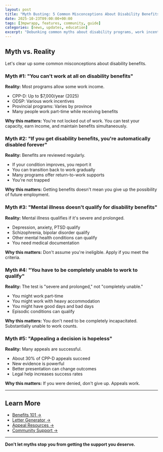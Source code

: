 ```yaml
---
layout: post
title: "Myth Busting: 5 Common Misconceptions About Disability Benefits"
date: 2025-10-23T09:00:00+00:00
tags: [3mpwrapp, features, community, guide]
categories: [news, updates, education]
excerpt: "Debunking common myths about disability programs, work incentives, and your rights."
---
```


## Myth vs. Reality

Let's clear up some common misconceptions about disability benefits.

### Myth #1: "You can't work at all on disability benefits"

**Reality:** Most programs allow some work income.
- CPP-D: Up to $7,000/year (2025)
- ODSP: Various work incentives
- Provincial programs: Varies by province
- Many people work part-time while receiving benefits

**Why this matters:** You're not locked out of work. You can test your capacity, earn income, and maintain benefits simultaneously.

### Myth #2: "If you get disability benefits, you're automatically disabled forever"

**Reality:** Benefits are reviewed regularly.
- If your condition improves, you report it
- You can transition back to work gradually
- Many programs offer return-to-work supports
- You're not trapped

**Why this matters:** Getting benefits doesn't mean you give up the possibility of future employment.

### Myth #3: "Mental illness doesn't qualify for disability benefits"

**Reality:** Mental illness qualifies if it's severe and prolonged.
- Depression, anxiety, PTSD qualify
- Schizophrenia, bipolar disorder qualify
- Other mental health conditions can qualify
- You need medical documentation

**Why this matters:** Don't assume you're ineligible. Apply if you meet the criteria.

### Myth #4: "You have to be completely unable to work to qualify"

**Reality:** The test is "severe and prolonged," not "completely unable."
- You might work part-time
- You might work with heavy accommodation
- You might have good days and bad days
- Episodic conditions can qualify

**Why this matters:** You don't need to be completely incapacitated. Substantially unable to work counts.

### Myth #5: "Appealing a decision is hopeless"

**Reality:** Many appeals are successful.
- About 30% of CPP-D appeals succeed
- New evidence is powerful
- Better presentation can change outcomes
- Legal help increases success rates

**Why this matters:** If you were denied, don't give up. Appeals work.

---

## Learn More

- [Benefits 101 →](/user-guide#benefits)
- [Letter Generator →](/resources#letters)
- [Appeal Resources →](/resources#appeals)
- [Community Support →](/community)

---

**Don't let myths stop you from getting the support you deserve.**